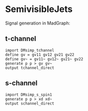 # SemivisibleJets

Signal generation in MadGraph:

## t-channel
```
import DMsimp_tchannel
define gv = gv11 gv12 gv21 gv22
define gv~ = gv11~ gv12~ gv21~ gv22
generate p p > gv gv~
output tchannel_direct
```

## s-channel

```
import DMsimp_s_spin1
generate p p > xd xd~
output schannel_direct
```
